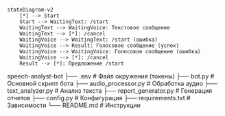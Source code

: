 ```mermaid
stateDiagram-v2
    [*] --> Start
    Start --> WaitingText: /start
    WaitingText --> WaitingVoice: Текстовое сообщение
    WaitingText --> [*]: /cancel
    WaitingVoice --> WaitingText: /start (ошибка)
    WaitingVoice --> Result: Голосовое сообщение (успех)
    WaitingVoice --> WaitingVoice: Голосовое сообщение (ошибка)
    WaitingVoice --> [*]: /cancel
    Result --> [*]: Предложение /start
```
speech-analyst-bot
├── .env                    # Файл окружения (токены)
├── bot.py                  # Основной скрипт бота
├── audio_processor.py      # Обработка аудио
├── text_analyzer.py        # Анализ текста
├── report_generator.py     # Генерация отчетов
├── config.py               # Конфигурация
├── requirements.txt        # Зависимости
└── README.md               # Инструкции
